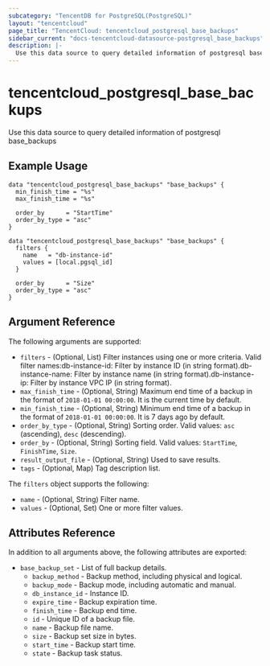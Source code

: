 ```yaml
---
subcategory: "TencentDB for PostgreSQL(PostgreSQL)"
layout: "tencentcloud"
page_title: "TencentCloud: tencentcloud_postgresql_base_backups"
sidebar_current: "docs-tencentcloud-datasource-postgresql_base_backups"
description: |-
  Use this data source to query detailed information of postgresql base_backups
---
```


# tencentcloud_postgresql_base_backups

Use this data source to query detailed information of postgresql base_backups

## Example Usage

```hcl
data "tencentcloud_postgresql_base_backups" "base_backups" {
  min_finish_time = "%s"
  max_finish_time = "%s"

  order_by      = "StartTime"
  order_by_type = "asc"
}

data "tencentcloud_postgresql_base_backups" "base_backups" {
  filters {
    name   = "db-instance-id"
    values = [local.pgsql_id]
  }

  order_by      = "Size"
  order_by_type = "asc"
}
```

## Argument Reference

The following arguments are supported:

* `filters` - (Optional, List) Filter instances using one or more criteria. Valid filter names:db-instance-id: Filter by instance ID (in string format).db-instance-name: Filter by instance name (in string format).db-instance-ip: Filter by instance VPC IP (in string format).
* `max_finish_time` - (Optional, String) Maximum end time of a backup in the format of `2018-01-01 00:00:00`. It is the current time by default.
* `min_finish_time` - (Optional, String) Minimum end time of a backup in the format of `2018-01-01 00:00:00`. It is 7 days ago by default.
* `order_by_type` - (Optional, String) Sorting order. Valid values: `asc` (ascending), `desc` (descending).
* `order_by` - (Optional, String) Sorting field. Valid values: `StartTime`, `FinishTime`, `Size`.
* `result_output_file` - (Optional, String) Used to save results.
* `tags` - (Optional, Map) Tag description list.

The `filters` object supports the following:

* `name` - (Optional, String) Filter name.
* `values` - (Optional, Set) One or more filter values.

## Attributes Reference

In addition to all arguments above, the following attributes are exported:

* `base_backup_set` - List of full backup details.
  * `backup_method` - Backup method, including physical and logical.
  * `backup_mode` - Backup mode, including automatic and manual.
  * `db_instance_id` - Instance ID.
  * `expire_time` - Backup expiration time.
  * `finish_time` - Backup end time.
  * `id` - Unique ID of a backup file.
  * `name` - Backup file name.
  * `size` - Backup set size in bytes.
  * `start_time` - Backup start time.
  * `state` - Backup task status.


